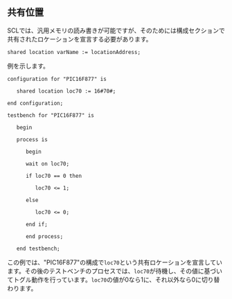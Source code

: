 ## 共有位置

SCLでは、汎用メモリの読み書きが可能ですが、そのためには構成セクションで共有されたロケーションを宣言する必要があります。

```scl
shared location varName := locationAddress;
```

例を示します。

```scl
configuration for "PIC16F877" is

   shared location loc70 := 16#70#;

end configuration;

testbench for "PIC16F877" is

   begin

   process is

      begin

      wait on loc70;

      if loc70 == 0 then

         loc70 <= 1;

      else

         loc70 <= 0;

      end if;

      end process;

   end testbench;
```

この例では、"PIC16F877"の構成で`loc70`という共有ロケーションを宣言しています。その後のテストベンチのプロセスでは、`loc70`が待機し、その値に基づいてトグル動作を行っています。`loc70`の値が0なら1に、それ以外なら0に切り替わります。